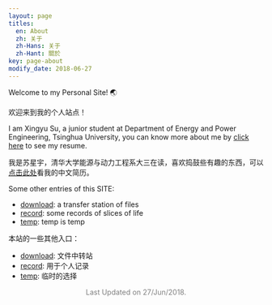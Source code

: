 ```yaml
---
layout: page
titles:
  en: About
  zh: 关于
  zh-Hans: 关于
  zh-Hant: 關於
key: page-about
modify_date: 2018-06-27
---
```


Welcome to my Personal Site! :earth_asia:

欢迎来到我的个人站点！


I am Xingyu Su, a junior student at Department of Energy and Power Engineering, Tsinghua University, you can know more about me by [click here](/resume.html) to see my resume.

我是苏星宇，清华大学能源与动力工程系大三在读，喜欢捣鼓些有趣的东西，可以[点击此处](/resume_zh.html)看我的中文简历。

Some other entries of this SITE:

 + [download](/download): a transfer station of files
+ [record](/record): some records of slices of life
+ [temp](/temp): temp is temp

本站的一些其他入口：

- [download](/download): 文件中转站
- [record](/record): 用于个人记录
- [temp](/temp): 临时的选择

<p align="center"><font color="gray">Last Updated on 27/Jun/2018.</font></p>